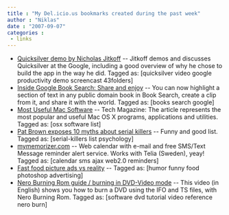 ```yaml
---
title : "My Del.icio.us bookmarks created during the past week"
author : "Niklas"
date : "2007-09-07"
categories : 
 - links
---
```


- [Quicksilver demo by Nicholas Jitkoff](http://www.43folders.com/2007/09/05/quicksilver-demo-by-nicholas-jitkoff/ "http://www.43folders.com/2007/09/05/quicksilver-demo-by-nicholas-jitkoff/") -- Jitkoff demos and discusses Quicksilver at the Google, including a good overview of why he chose to build the app in the way he did. Tagged as: \[quicksilver video google productivity demo screencast 43folders\]
- [Inside Google Book Search: Share and enjoy](http://booksearch.blogspot.com/2007/08/share-and-enjoy.html "http://booksearch.blogspot.com/2007/08/share-and-enjoy.html") -- You can now highlight a section of text in any public domain book in Book Search, create a clip from it, and share it with the world. Tagged as: \[books search google\]
- [Most Useful Mac Software](http://techmagazine.ws/mac-software/ "http://techmagazine.ws/mac-software/") -- Tech Magazine: The article represents the most popular and useful Mac OS X programs, applications and utilities. Tagged as: \[osx software list\]
- [Pat Brown exposes 10 myths about serial killers](http://www.crimelibrary.com/criminal_mind/profiling/s_k_myths/index.html "http://www.crimelibrary.com/criminal_mind/profiling/s_k_myths/index.html") -- Funny and good list. Tagged as: \[serial-killers list psychology\]
- [mymemorizer.com](http://www.mymemorizer.com/ "http://www.mymemorizer.com/") -- Web calendar with e-mail and free SMS/Text Message reminder alert service. Works with Telia (Sweden), yeay! Tagged as: \[calendar sms ajax web2.0 reminders\]
- [Fast food picture ads vs reality](http://bulapictures.com/index.php?l=show&id=67 "http://bulapictures.com/index.php?l=show&id=67") -- Tagged as: \[humor funny food photoshop advertising\]
- [Nero Burning Rom guide / burning in DVD-Video mode](http://www.dvdshrink.info/nero-video.php "http://www.dvdshrink.info/nero-video.php") -- This video (in English) shows you how to burn a DVD using the IFO and TS files, with Nero Burning Rom. Tagged as: \[software dvd tutorial video reference nero burn\]
